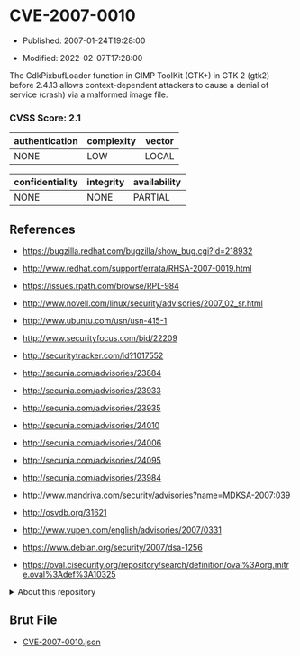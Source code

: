 # CVE-2007-0010

- Published: 2007-01-24T19:28:00

- Modified: 2022-02-07T17:28:00

The GdkPixbufLoader function in GIMP ToolKit (GTK+) in GTK 2 (gtk2) before 2.4.13 allows context-dependent attackers to cause a denial of service (crash) via a malformed image file.

### CVSS Score: **2.1**

| authentication | complexity | vector |
| --- | --- | --- |
| NONE | LOW | LOCAL |

| confidentiality | integrity | availability |
| --- | --- | --- |
| NONE | NONE | PARTIAL |

## References

* https://bugzilla.redhat.com/bugzilla/show_bug.cgi?id=218932

* http://www.redhat.com/support/errata/RHSA-2007-0019.html

* https://issues.rpath.com/browse/RPL-984

* http://www.novell.com/linux/security/advisories/2007_02_sr.html

* http://www.ubuntu.com/usn/usn-415-1

* http://www.securityfocus.com/bid/22209

* http://securitytracker.com/id?1017552

* http://secunia.com/advisories/23884

* http://secunia.com/advisories/23933

* http://secunia.com/advisories/23935

* http://secunia.com/advisories/24010

* http://secunia.com/advisories/24006

* http://secunia.com/advisories/24095

* http://secunia.com/advisories/23984

* http://www.mandriva.com/security/advisories?name=MDKSA-2007:039

* http://osvdb.org/31621

* http://www.vupen.com/english/advisories/2007/0331

* https://www.debian.org/security/2007/dsa-1256

* https://oval.cisecurity.org/repository/search/definition/oval%3Aorg.mitre.oval%3Adef%3A10325

<details>
<summary>About this repository</summary> 

  This repository is part of the project [Live Hack CVE](https://github.com/Live-Hack-CVE). Main website can be found [www.live-hack.org](https://www.live-hack.org) 
  
  Made by [Sn0wAlice](https://github.com/Sn0wAlice) for the people that care about security and need to have a feed of the latest CVEs. Hope you enjoy it, don't forget to star the repo and follow me on [Twitter](https://twitter.com/Sn0wAlice) and [Github](https://github.com/Sn0wAlice). And that is my [personnal website](https://www.alice-snow.me/)

  - [Home Page](https://github.com/Live-Hack-CVE)
  - [Framework](https://github.com/Live-Hack-CVE/cve-framework)
  - [CVE database](https://github.com/Live-Hack-CVE/full_database)
  - [Changelog](https://github.com/Live-Hack-CVE/Changelog)
</details>

## Brut File

* [CVE-2007-0010.json](https://raw.githubusercontent.com/Live-Hack-CVE/full_database/main/cves/2007/CVE-2007-0010.json)


